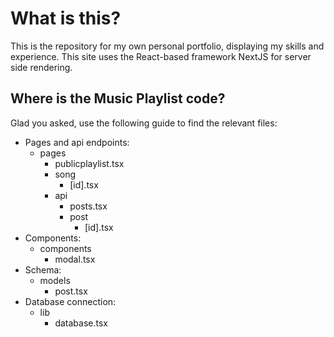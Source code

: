 # What is this?

This is the repository for my own personal portfolio, displaying my skills and experience. This site uses the React-based framework NextJS for server side rendering.

## Where is the Music Playlist code?

Glad you asked, use the following guide to find the relevant files:

- Pages and api endpoints:
  - pages
    - publicplaylist.tsx
    - song
      - [id].tsx
    - api
      - posts.tsx
      - post
        - [id].tsx
- Components:
  - components
    - modal.tsx
- Schema:
  - models
    - post.tsx
- Database connection:
  - lib
    - database.tsx
